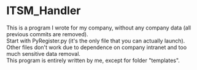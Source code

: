 # ITSM_Handler
This is a program I wrote for my company, without any company data (all previous commits are removed).<br />
Start with PyRegister.py (it's the only file that you can actually launch).<br />
Other files don't work due to dependence on company intranet and too much sensitive data removal.<br />
This program is entirely written by me, except for folder "templates".<br />
